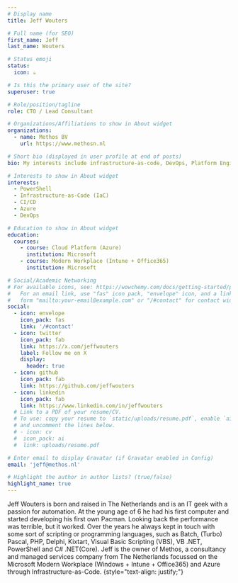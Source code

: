 ```yaml
---
# Display name
title: Jeff Wouters

# Full name (for SEO)
first_name: Jeff
last_name: Wouters

# Status emoji
status:
  icon: ☕️

# Is this the primary user of the site?
superuser: true

# Role/position/tagline
role: CTO / Lead Consultant

# Organizations/Affiliations to show in About widget
organizations:
  - name: Methos BV
    url: https://www.methosn.nl

# Short bio (displayed in user profile at end of posts)
bio: My interests include infrastructure-as-code, DevOps, Platform Engineering, CI/CD and PowerShell.

# Interests to show in About widget
interests:
  - PowerShell
  - Infrastructure-as-Code (IaC)
  - CI/CD
  - Azure
  - DevOps

# Education to show in About widget
education:
  courses:
    - course: Cloud Platform (Azure) 
      institution: Microsoft
    - course: Modern Workplace (Intune + Office365)
      institution: Microsoft

# Social/Academic Networking
# For available icons, see: https://wowchemy.com/docs/getting-started/page-builder/#icons
#   For an email link, use "fas" icon pack, "envelope" icon, and a link in the
#   form "mailto:your-email@example.com" or "/#contact" for contact widget.
social:
  - icon: envelope
    icon_pack: fas
    link: '/#contact'
  - icon: twitter
    icon_pack: fab
    link: https://x.com/jeffwouters
    label: Follow me on X
    display:
      header: true
  - icon: github
    icon_pack: fab
    link: https://github.com/jeffwouters
  - icon: linkedin
    icon_pack: fab
    link: https://www.linkedin.com/in/jeffwouters
  # Link to a PDF of your resume/CV.
  # To use: copy your resume to `static/uploads/resume.pdf`, enable `ai` icons in `params.yaml`,
  # and uncomment the lines below.
  # - icon: cv
  #  icon_pack: ai
  #  link: uploads/resume.pdf

# Enter email to display Gravatar (if Gravatar enabled in Config)
email: 'jeff@methos.nl'

# Highlight the author in author lists? (true/false)
highlight_name: true
---
```


Jeff Wouters is born and raised in The Netherlands and is an IT geek with a passion for automation. At the young age of 6 he had his first computer and started developing his first own Pacman. Looking back the performance was terrible, but it worked. Over the years he always kept in touch with some sort of scripting or programming languages, such as Batch, (Turbo) Pascal, PHP, Delphi, Kixtart, Visual Basic Scripting (VBS), VB .NET, PowerShell and C# .NET(Core). Jeff is the owner of Methos, a consultancy and managed services company from The Netherlands focussed on the Microsoft Modern Workplace (Windows + Intune + Office365) and Azure through Infrastructure-as-Code.
{style="text-align: justify;"}
